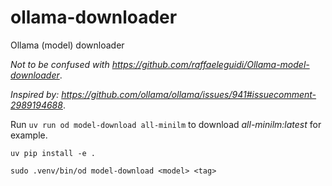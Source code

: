 # ollama-downloader
Ollama (model) downloader

_Not to be confused with https://github.com/raffaeleguidi/Ollama-model-downloader_.

_Inspired by: https://github.com/ollama/ollama/issues/941#issuecomment-2989194688_.

Run `uv run od model-download all-minilm` to download _all-minilm:latest_ for example.


`uv pip install -e .`

`sudo .venv/bin/od model-download <model> <tag>`
